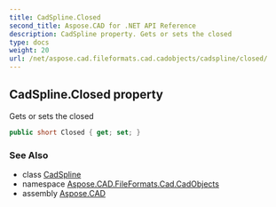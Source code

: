 ```yaml
---
title: CadSpline.Closed
second_title: Aspose.CAD for .NET API Reference
description: CadSpline property. Gets or sets the closed
type: docs
weight: 20
url: /net/aspose.cad.fileformats.cad.cadobjects/cadspline/closed/
---
```

## CadSpline.Closed property

Gets or sets the closed

```csharp
public short Closed { get; set; }
```

### See Also

* class [CadSpline](../)
* namespace [Aspose.CAD.FileFormats.Cad.CadObjects](../../cadspline/)
* assembly [Aspose.CAD](../../../)


